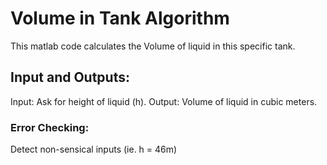 # Volume in Tank Algorithm
This matlab code calculates the Volume of liquid in this specific tank.
## Input and Outputs:
Input: Ask for height of liquid (h).
Output: Volume of liquid in cubic meters. 

### Error Checking:
Detect non-sensical inputs (ie. h = 46m)


